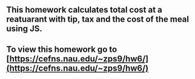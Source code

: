 ## This homework calculates total cost at a reatuarant with tip, tax and the cost of the meal using JS.

## To view this homework go to [https://cefns.nau.edu/~zps9/hw6/](https://cefns.nau.edu/~zps9/hw6/)
